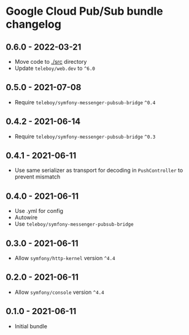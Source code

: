 # Google Cloud Pub/Sub bundle changelog

## 0.6.0 - 2022-03-21
* Move code to [./src](./src) directory
* Update `teleboy/web.dev` to `^6.0`

## 0.5.0 - 2021-07-08
* Require `teleboy/symfony-messenger-pubsub-bridge` `^0.4`

## 0.4.2 - 2021-06-14
* Require `teleboy/symfony-messenger-pubsub-bridge` `^0.3`

## 0.4.1 - 2021-06-11
* Use same serializer as transport for decoding in `PushController` to prevent mismatch

## 0.4.0 - 2021-06-11
* Use .yml for config
* Autowire
* Use `teleboy/symfony-messenger-pubsub-bridge`

## 0.3.0 - 2021-06-11
* Allow `symfony/http-kernel` version `^4.4`

## 0.2.0 - 2021-06-11
* Allow `symfony/console` version `^4.4`

## 0.1.0 - 2021-06-11
* Initial bundle